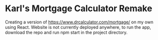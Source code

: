 # Karl's Mortgage Calculator Remake

Creating a version of https://www.drcalculator.com/mortgage/ on my own using React.
Website is not currently deployed anywhere, to run the app, download the repo and run npm start in the project directory.
